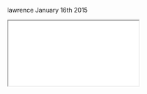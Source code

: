 lawrence
January 16th 2015
<div class="flex-video">
<iframe src="//www.youtube.com/embed/ySgOds3bzcc">
</iframe>
</div>